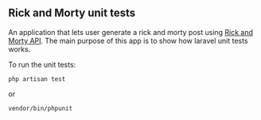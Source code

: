 ## Rick and Morty unit tests

An application that lets user generate a rick and morty post using [Rick and Morty API](https://rickandmortyapi.com/). The main purpose of this app is to show how laravel unit tests works.

To run the unit tests:

`php artisan test`

or

`vendor/bin/phpunit`
